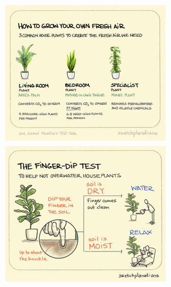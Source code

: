 ---
---

![](_NOTES/practical-skills/grow-fresh-air.jpeg)

![](/assets/static/img/finger-dip-test.jpeg)